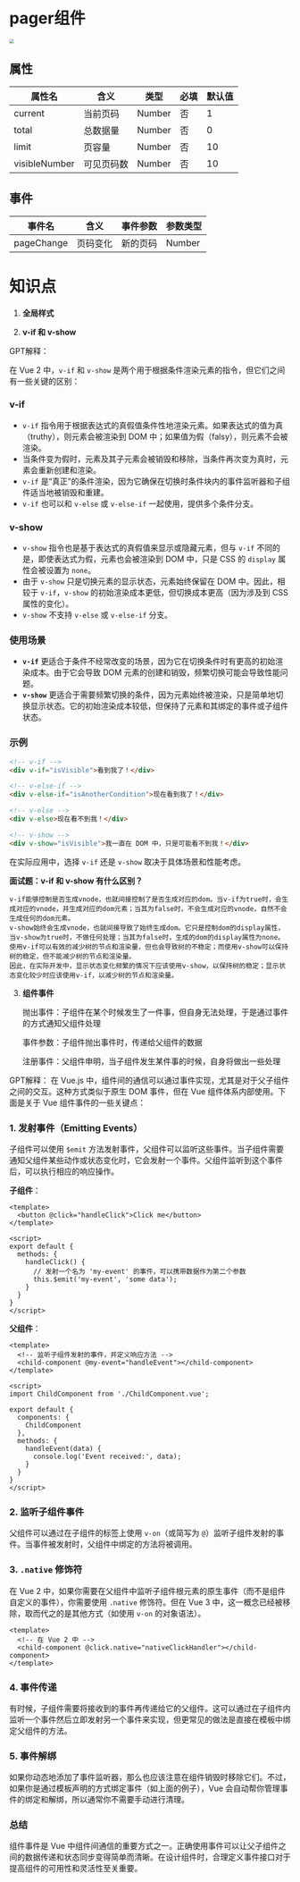 # pager组件

<img src="http://mdrs.yuanjin.tech/img/20201113130301.png" style="zoom:50%;" />

## 属性

| 属性名        | 含义       | 类型   | 必填 | 默认值 |
| ------------- | ---------- | ------ | ---- | ------ |
| current       | 当前页码   | Number | 否   | 1      |
| total         | 总数据量   | Number | 否   | 0      |
| limit         | 页容量     | Number | 否   | 10     |
| visibleNumber | 可见页码数 | Number | 否   | 10     |

## 事件

| 事件名     | 含义     | 事件参数 | 参数类型 |
| ---------- | -------- | -------- | -------- |
| pageChange | 页码变化 | 新的页码 | Number   |

# 知识点

1. **全局样式**

2. **v-if 和 v-show**

GPT解释：

在 Vue 2 中，`v-if` 和 `v-show` 是两个用于根据条件渲染元素的指令，但它们之间有一些关键的区别：

### v-if

- `v-if` 指令用于根据表达式的真假值条件性地渲染元素。如果表达式的值为真（truthy），则元素会被渲染到 DOM 中；如果值为假（falsy），则元素不会被渲染。
- 当条件变为假时，元素及其子元素会被销毁和移除，当条件再次变为真时，元素会重新创建和渲染。
- `v-if` 是“真正”的条件渲染，因为它确保在切换时条件块内的事件监听器和子组件适当地被销毁和重建。
- `v-if` 也可以和 `v-else` 或 `v-else-if` 一起使用，提供多个条件分支。

### v-show

- `v-show` 指令也是基于表达式的真假值来显示或隐藏元素，但与 `v-if` 不同的是，即使表达式为假，元素也会被渲染到 DOM 中，只是 CSS 的 `display` 属性会被设置为 `none`。
- 由于 `v-show` 只是切换元素的显示状态，元素始终保留在 DOM 中。因此，相较于 `v-if`，`v-show` 的初始渲染成本更低，但切换成本更高（因为涉及到 CSS 属性的变化）。
- `v-show` 不支持 `v-else` 或 `v-else-if` 分支。

### 使用场景

- **`v-if`** 更适合于条件不经常改变的场景，因为它在切换条件时有更高的初始渲染成本。由于它会导致 DOM 元素的创建和销毁，频繁切换可能会导致性能问题。
- **`v-show`** 更适合于需要频繁切换的条件，因为元素始终被渲染，只是简单地切换显示状态。它的初始渲染成本较低，但保持了元素和其绑定的事件或子组件状态。

### 示例

```html
<!-- v-if -->
<div v-if="isVisible">看到我了！</div>

<!-- v-else-if -->
<div v-else-if="isAnotherCondition">现在看到我了！</div>

<!-- v-else -->
<div v-else>现在看不到我！</div>

<!-- v-show -->
<div v-show="isVisible">我一直在 DOM 中，只是可能看不到我！</div>
```

在实际应用中，选择 `v-if` 还是 `v-show` 取决于具体场景和性能考虑。

   **面试题：v-if 和 v-show 有什么区别？**

   ```
   v-if能够控制是否生成vnode，也就间接控制了是否生成对应的dom。当v-if为true时，会生成对应的vnode，并生成对应的dom元素；当其为false时，不会生成对应的vnode，自然不会生成任何的dom元素。
   v-show始终会生成vnode，也就间接导致了始终生成dom。它只是控制dom的display属性，当v-show为true时，不做任何处理；当其为false时，生成的dom的display属性为none。
   使用v-if可以有效的减少树的节点和渲染量，但也会导致树的不稳定；而使用v-show可以保持树的稳定，但不能减少树的节点和渲染量。
   因此，在实际开发中，显示状态变化频繁的情况下应该使用v-show，以保持树的稳定；显示状态变化较少时应该使用v-if，以减少树的节点和渲染量。
   ```

3. **组件事件**

   抛出事件：子组件在某个时候发生了一件事，但自身无法处理，于是通过事件的方式通知父组件处理

   事件参数：子组件抛出事件时，传递给父组件的数据

   注册事件：父组件申明，当子组件发生某件事的时候，自身将做出一些处理

GPT解释：
在 Vue.js 中，组件间的通信可以通过事件实现，尤其是对于父子组件之间的交互。这种方式类似于原生 DOM 事件，但在 Vue 组件体系内部使用。下面是关于 Vue 组件事件的一些关键点：

### 1. 发射事件（Emitting Events）

子组件可以使用 `$emit` 方法发射事件，父组件可以监听这些事件。当子组件需要通知父组件某些动作或状态变化时，它会发射一个事件。父组件监听到这个事件后，可以执行相应的响应操作。

**子组件**：

```vue
<template>
  <button @click="handleClick">Click me</button>
</template>

<script>
export default {
  methods: {
    handleClick() {
      // 发射一个名为 'my-event' 的事件，可以携带数据作为第二个参数
      this.$emit('my-event', 'some data');
    }
  }
}
</script>
```

**父组件**：

```vue
<template>
  <!-- 监听子组件发射的事件，并定义响应方法 -->
  <child-component @my-event="handleEvent"></child-component>
</template>

<script>
import ChildComponent from './ChildComponent.vue';

export default {
  components: {
    ChildComponent
  },
  methods: {
    handleEvent(data) {
      console.log('Event received:', data);
    }
  }
}
</script>
```

### 2. 监听子组件事件

父组件可以通过在子组件的标签上使用 `v-on`（或简写为 `@`）监听子组件发射的事件。当事件被发射时，父组件中绑定的方法将被调用。

### 3. `.native` 修饰符

在 Vue 2 中，如果你需要在父组件中监听子组件根元素的原生事件（而不是组件自定义的事件），你需要使用 `.native` 修饰符。但在 Vue 3 中，这一概念已经被移除，取而代之的是其他方式（如使用 `v-on` 的对象语法）。

```vue
<template>
  <!-- 在 Vue 2 中 -->
  <child-component @click.native="nativeClickHandler"></child-component>
</template>
```

### 4. 事件传递

有时候，子组件需要将接收到的事件再传递给它的父组件。这可以通过在子组件内监听一个事件然后立即发射另一个事件来实现，但更常见的做法是直接在模板中绑定父组件的方法。

### 5. 事件解绑

如果你动态地添加了事件监听器，那么也应该注意在组件销毁时移除它们。不过，如果你是通过模板声明的方式绑定事件（如上面的例子），Vue 会自动帮你管理事件的绑定和解绑，所以通常你不需要手动进行清理。

### 总结

组件事件是 Vue 中组件间通信的重要方式之一。正确使用事件可以让父子组件之间的数据传递和状态同步变得简单而清晰。在设计组件时，合理定义事件接口对于提高组件的可用性和灵活性至关重要。
